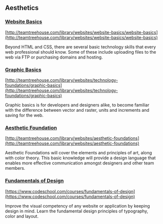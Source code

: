 ## Aesthetics

### [Website Basics](http://teamtreehouse.com/library/websites/website-basics/website-basics)

[http://teamtreehouse.com/library/websites/website-basics/website-basics](http://teamtreehouse.com/library/websites/website-basics/website-basics)

Beyond HTML and CSS, there are several basic technology skills that every web
professional should know. Some of these include uploading files to the web via
FTP or purchasing domains and hosting.

### [Graphic Basics](http://teamtreehouse.com/library/websites/technology-foundations/graphic-basics)

[http://teamtreehouse.com/library/websites/technology-foundations/graphic-basics](http://teamtreehouse.com/library/websites/technology-foundations/graphic-basics)

Graphic basics is for developers and designers alike, to become familiar with
the difference between vector and raster, units and increments and saving for
the web.

### [Aesthetic Foundation](http://teamtreehouse.com/library/websites/aesthetic-foundations)

[http://teamtreehouse.com/library/websites/aesthetic-foundations](http://teamtreehouse.com/library/websites/aesthetic-foundations)

Aesthetic Foundations will cover the elements and principles of art, along with
color theory. This basic knowledge will provide a design language that enables
more effective communication amongst designers and other team members.

### [Fundamentals of Design](https://www.codeschool.com/courses/fundamentals-of-design)

[https://www.codeschool.com/courses/fundamentals-of-design](https://www.codeschool.com/courses/fundamentals-of-design)

Improve the visual competency of any website or application by keeping design in 
mind. Learn the fundamental design principles of typography, color and layout.


